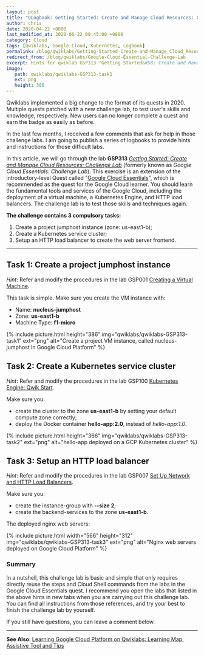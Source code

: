 ```yaml
---
layout: post
title: "QLogbook: Getting Started: Create and Manage Cloud Resources: Challenge Lab"
author: chris
date: 2020-04-22 +0800
last_modified_at: 2020-06-22 09:45:00 +0800
category: Cloud
tags: [Qwiklabs, Google Cloud, Kubernetes, Logbook]
permalink: /blog/qwiklabs/Getting-Started-Create-and-Manage_Cloud_Resources-Challenge-Lab
redirect_from: /blog/qwiklabs/Google-Cloud-Essential-Challenge-Lab
excerpt: Hints for qwiklab GSP313 "Getting Started&#58; Create and Manage Cloud Resources&#58; Challenge Lab" | 1. Create a project jumphost instance | 2. Create a Kubernetes service cluster | 3. Setup an HTTP load balancer
image: 
   path: qwiklabs/qwiklabs-GSP313-task1
   ext: png
   height: 386
---
```


<!--more-->

Qwiklabs implemented a big change to the format of its quests in 2020. Multiple quests patched with a new challenge lab, to test user's skills and knowledge, respectively. New users can no longer complete a quest and earn the badge as easily as before.

In the last few months, I received a few comments that ask for help in those challenge labs. I am going to publish a series of logbooks to provide hints and instructions for those difficult labs.

In this article, we will go through the lab **GSP313** _[Getting Started: Create and Manage Cloud Resources: Challenge Lab](https://www.qwiklabs.com/focuses/10258?parent=catalog)_ (formerly known as _Google Cloud Essentials: Challenge Lab_). This exercise is an extension of the introductory-level Quest called "[Google Cloud Essentials](https://www.qwiklabs.com/quests/23)", which is recommended as the quest for the Google Cloud learner. You should learn the fundamental tools and services of the Google Cloud, including the deployment of a virtual machine, a Kubernetes Engine, and HTTP load balancers. The challenge lab is to test those skills and techniques again.

**The challenge contains 3 compulsory tasks:**

1. Create a project jumphost instance (zone: us-east1-b);
2. Create a Kubernetes service cluster;
3. Setup an HTTP load balancer to create the web server frontend.

* * *

## Task 1: Create a project jumphost instance

_Hint_: Refer and modify the procedures in the lab GSP001 [Creating a Virtual Machine](https://google.qwiklabs.com/focuses/3563?parent=catalog#step4).

This task is simple. Make sure you create the VM instance with:

- Name: **nucleus-jumphost**
- Zone: **us-east1-b**
- Machine Type: **f1-micro**

{% include picture.html height="386" img="qwiklabs/qwiklabs-GSP313-task1" ext="png" alt="Create a project VM instance, called nucleus-jumphost in Google Cloud Platform" %}

## Task 2: Create a Kubernetes service cluster

_Hint_: Refer and modify the procedures in the lab GSP100 [Kubernetes Engine: Qwik Start](https://google.qwiklabs.com/focuses/878?parent=catalog).

Make sure you:

- create the cluster to the zone **us-east1-b** by setting your default compute zone correctly;
- deploy the Docker container **hello-app:2.0**, instead of _hello-app:1.0_.

{% include picture.html height="366" img="qwiklabs/qwiklabs-GSP313-task2" ext="png" alt="hello-app deployed on a GCP Kubernetes cluster" %}

## Task 3: Setup an HTTP load balancer

_Hint_: Refer and modify the procedures in the lab GSP007 [Set Up Network and HTTP Load Balancers](https://google.qwiklabs.com/focuses/558?parent=catalog).

Make sure you:

- create the instance-group with **--size 2**;
- create the backend-services to the zone **us-east1-b**.

The deployed nginx web servers:

{% include picture.html width="566" height="312" img="qwiklabs/qwiklabs-GSP313-task3" ext="png" alt="Nginx web servers deployed on Google Cloud Platform" %}

### Summary

In a nutshell, this challenge lab is basic and simple that only requires directly reuse the steps and Cloud Shell commands from the labs in the Google Cloud Essentials quest. I recommend you open the labs that listed in the above hints in new tabs when you are carrying out this challenge lab. You can find all instructions from those references, and try your best to finish the challenge lab by yourself.

If you still have questions, you can leave a comment below.

* * *

**See Also**: [Learning Google Cloud Platform on Qwiklabs: Learning Map, Assistive Tool and Tips](/blog/qwiklabs/Qwiklabs-User-Tips-for-Learning_Google_Cloud_Platform)

